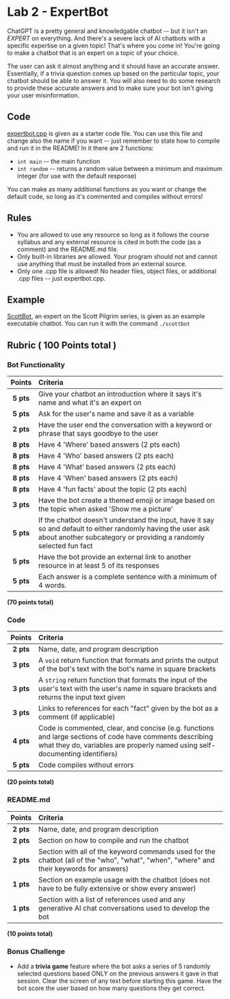 # Lab 2 - ExpertBot

ChatGPT is a pretty general and knowledgable chatbot -- but it isn't an *EXPERT* on everything. And there's a severe lack of AI chatbots with a specific expertise on a given topic! That's where you come in! You're going to make a chatbot that is an expert on a topic of your choice. 

The user can ask it almost anything and it should have an accurate answer. Essentially, if a trivia question comes up based on the particular topic, your chatbot should be able to answer it. You will also need to do some research to provide these accurate answers and to make sure your bot isn't giving your user misinformation.

## Code

[expertbot.cpp](expertbot.cpp) is given as a starter code file. You can use this file and change also the name if you want -- just remember to state how to compile and run it in the README! In it there are 2 functions: 
- `int main` -- the main function
- `int random` -- returns a random value between a minimum and maximum integer (for use with the default response)

You can make as many additional functions as you want or change the default code, so long as it's commented and compiles without errors!

## Rules

- You are allowed to use any resource so long as it follows the course syllabus and any external resource is cited in both the code (as a comment) and the README.md file.
- Only built-in libraries are allowed. Your program should not and cannot use anything that must be installed from an external source.
- Only one .cpp file is allowed! No header files, object files, or additional .cpp files -- just expertbot.cpp.

## Example

[ScottBot](scottbot), an expert on the Scott Pilgrim series, is given as an example executable chatbot. You can run it with the command `./scottbot`


## Rubric ( 100 Points total )

### Bot Functionality

| Points | Criteria |
| :----: | :------- |
| **5 pts** | Give your chatbot an introduction where it says it's name and what it's an expert on |
| **5 pts** | Ask for the user's name and save it as a variable |
| **2 pts** | Have the user end the conversation with a keyword or phrase that says goodbye to the user |
| **8 pts** | Have 4 'Where' based answers (2 pts each) |
| **8 pts** | Have 4 'Who' based answers (2 pts each) |
| **8 pts** | Have 4 'What' based answers (2 pts each) |
| **8 pts** | Have 4 'When' based answers (2 pts each) |
| **8 pts** | Have 4 'fun facts' about the topic (2 pts each) |
| **3 pts** | Have the bot create a themed emoji or image based on the topic when asked 'Show me a picture' |
| **5 pts** | If the chatbot doesn't understand the input, have it say so and default to either randomly having the user ask about another subcategory or providing a randomly selected fun fact | 
| **5 pts** | Have the bot provide an external link to another resource in at least 5 of its responses | 
| **5 pts** | Each answer is a complete sentence with a minimum of 4 words. |

**(70 points total)**


### Code

| Points | Criteria |
| :----: | :------- |
| **2 pts** | Name, date, and program description |
| **3 pts** | A `void` return function that formats and prints the output of the bot's text with the bot's name in square brackets |
| **3 pts** | A `string` return function that formats the input of the user's text with the user's name in square brackets and returns the input text given |
| **3 pts** | Links to references for each "fact" given by the bot as a comment (if applicable) |
| **4 pts** | Code is commented, clear, and concise (e.g. functions and large sections of code have comments describing what they do, variables are properly named using self-documenting identifiers) |
| **5 pts** | Code compiles without errors |

**(20 points total)**

### README.md

| Points | Criteria |
| :----: | :------- |
| **2 pts** | Name, date, and program description |
| **2 pts** | Section on how to compile and run the chatbot |
| **2 pts** | Section with all of the keyword commands used for the chatbot (all of the "who", "what", "when", "where" and their keywords for answers) |
| **1 pts** | Section on example usage with the chatbot (does not have to be fully extensive or show every answer) |
| **1 pts** | Section with a list of references used and any generative AI chat conversations used to develop the bot |

**(10 points total)**


### Bonus Challenge

- Add a **trivia game** feature where the bot asks a series of 5 randomly selected questions based ONLY on the previous answers it gave in that session. Clear the screen of any text before starting this game. Have the bot score the user based on how many questions they get correct.
